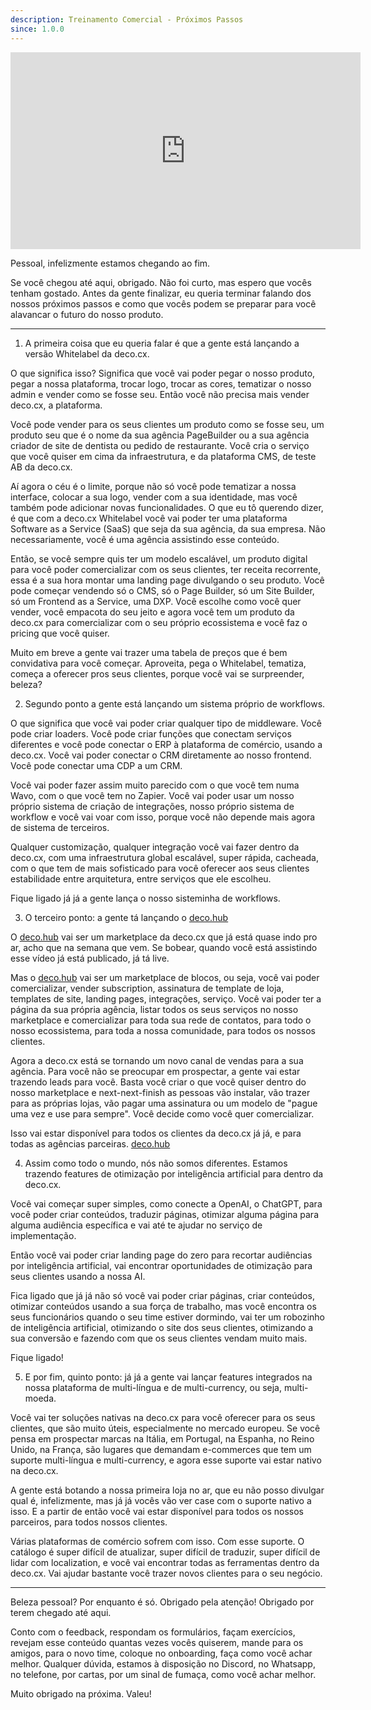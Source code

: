 ```yaml
---
description: Treinamento Comercial - Próximos Passos
since: 1.0.0
---
```


<iframe width="560" height="315" src="https://www.youtube.com/embed/XC5vrLxKcvQ?si=zKkMzoRnkxgn-wfW" title="YouTube video player" frameborder="0" allow="accelerometer; autoplay; clipboard-write; encrypted-media; gyroscope; picture-in-picture; web-share" allowfullscreen></iframe>

Pessoal, infelizmente estamos chegando ao fim.

Se você chegou até aqui, obrigado. Não foi curto, mas espero que vocês tenham gostado. Antes da gente finalizar, eu queria terminar falando dos nossos próximos passos e como que vocês podem se preparar para você alavancar o futuro do nosso produto.

---

1. A primeira coisa que eu queria falar é que a gente está lançando a versão Whitelabel da deco.cx.

O que significa isso? Significa que você vai poder pegar o nosso produto, pegar a nossa plataforma, trocar logo, trocar as cores, tematizar o nosso admin e vender como se fosse seu. Então você não precisa mais vender deco.cx, a plataforma.

Você pode vender para os seus clientes um produto como se fosse seu, um produto seu que é o nome da sua agência PageBuilder ou a sua agência criador de site de dentista ou pedido de restaurante. Você cria o serviço que você quiser em cima da infraestrutura, e da plataforma CMS, de teste AB da deco.cx.

Aí agora o céu é o limite, porque não só você pode tematizar a nossa interface, colocar a sua logo, vender com a sua identidade, mas você também pode adicionar novas funcionalidades. O que eu tô querendo dizer, é que com a deco.cx Whitelabel você vai poder ter uma plataforma Software as a Service (SaaS) que seja da sua agência, da sua empresa. Não necessariamente, você é uma agência assistindo esse conteúdo.

Então, se você sempre quis ter um modelo escalável, um produto digital para você poder comercializar com os seus clientes, ter receita recorrente, essa é a sua hora montar uma landing page divulgando o seu produto. Você pode começar vendendo só o CMS, só o Page Builder, só um Site Builder, só um Frontend as a Service, uma DXP.
Você escolhe como você quer vender, você empacota do seu jeito e agora você tem um produto da deco.cx para comercializar com o seu próprio ecossistema e você faz o pricing que você quiser.

Muito em breve a gente vai trazer uma tabela de preços que é bem convidativa para você começar. Aproveita, pega o Whitelabel, tematiza, começa a oferecer pros seus clientes, porque você vai se surpreender, beleza?

2. Segundo ponto a gente está lançando um sistema próprio de workflows.

O que significa que você vai poder criar qualquer tipo de middleware. Você pode criar loaders. Você pode criar funções que conectam serviços diferentes e você pode conectar o ERP à plataforma de comércio, usando a deco.cx. Você vai poder conectar o CRM diretamente ao nosso frontend. Você pode conectar uma CDP a um CRM.

Você vai poder fazer assim muito parecido com o que você tem numa Wavo, com o que você tem no Zapier. Você vai poder usar um nosso próprio sistema de criação de integrações, nosso próprio sistema de workflow e você vai voar com isso, porque você não depende mais agora de sistema de terceiros.

Qualquer customização, qualquer integração você vai fazer dentro da deco.cx, com uma infraestrutura global escalável, super rápida, cacheada, com o que tem de mais sofisticado para você oferecer aos seus clientes estabilidade entre arquitetura, entre serviços que ele escolheu.

Fique ligado já já a gente lança o nosso sisteminha de workflows.

3. O terceiro ponto: a gente tá lançando o [deco.hub](https://www.deco.cx/pt/hub)

O [deco.hub](https://www.deco.cx/pt/hub) vai ser um marketplace da deco.cx que já está quase indo pro ar, acho que na semana que vem. Se bobear, quando você está assistindo esse vídeo já está publicado, já tá live.

Mas o [deco.hub](https://www.deco.cx/pt/hub) vai ser um marketplace de blocos, ou seja, você vai poder comercializar, vender subscription, assinatura de template de loja, templates de site, landing pages, integrações, serviço. Você vai poder ter a página da sua própria agência, listar todos os seus serviços no nosso marketplace e comercializar para toda sua rede de contatos, para todo o nosso ecossistema, para toda a nossa comunidade, para todos os nossos clientes.

Agora a deco.cx está se tornando um novo canal de vendas para a sua agência. Para você não se preocupar em prospectar, a gente vai estar trazendo leads para você. Basta você criar o que você quiser dentro do nosso marketplace e next-next-finish as pessoas vão instalar, vão trazer para as próprias lojas, vão pagar uma assinatura ou um modelo de "pague uma vez e use para sempre". Você decide como você quer comercializar.

Isso vai estar disponível para todos os clientes da deco.cx já já, e para todas as agências parceiras. [deco.hub](https://www.deco.cx/pt/hub)

4. Assim como todo o mundo, nós não somos diferentes. Estamos trazendo features de otimização por inteligência artificial para dentro da deco.cx.

Você vai começar super simples, como conecte a OpenAI, o ChatGPT, para você poder criar conteúdos, traduzir páginas, otimizar alguma página para alguma audiência específica e vai até te ajudar no serviço de implementação.

Então você vai poder criar landing page do zero para recortar audiências por inteligência artificial, vai encontrar oportunidades de otimização para seus clientes usando a nossa AI.

Fica ligado que já já não só você vai poder criar páginas, criar conteúdos, otimizar conteúdos usando a sua força de trabalho, mas você encontra os seus funcionários quando o seu time estiver dormindo, vai ter um robozinho de inteligência artificial, otimizando o site dos seus clientes, otimizando a sua conversão e fazendo com que os seus clientes vendam muito mais.

Fique ligado!

5. E por fim, quinto ponto: já já a gente vai lançar features integrados na nossa plataforma de multi-língua e de multi-currency, ou seja, multi-moeda.

Você vai ter soluções nativas na deco.cx para você oferecer para os seus clientes, que são muito úteis, especialmente no mercado europeu. Se você pensa em prospectar marcas na Itália, em Portugal, na Espanha, no Reino Unido, na França, são lugares que demandam e-commerces que tem um suporte multi-língua e multi-currency, e agora esse suporte vai estar nativo na deco.cx.

A gente está botando a nossa primeira loja no ar, que eu não posso divulgar qual é, infelizmente, mas já já vocês vão ver case com o suporte nativo a isso. E a partir de então você vai estar disponível para todos os nossos parceiros, para todos nossos clientes.

Várias plataformas de comércio sofrem com isso. Com esse suporte. O catálogo é super difícil de atualizar, super difícil de traduzir, super difícil de lidar com localization, e você vai encontrar todas as ferramentas dentro da deco.cx. Vai ajudar bastante você trazer novos clientes para o seu negócio.

---

Beleza pessoal? Por enquanto é só. Obrigado pela atenção! Obrigado por terem chegado até aqui.

Conto com o feedback, respondam os formulários, façam exercícios, revejam esse conteúdo quantas vezes vocês quiserem, mande para os amigos, para o novo time, coloque no onboarding, faça como você achar melhor. Qualquer dúvida, estamos à disposição no Discord, no Whatsapp, no telefone, por cartas, por um sinal de fumaça, como você achar melhor.

Muito obrigado na próxima. Valeu!
